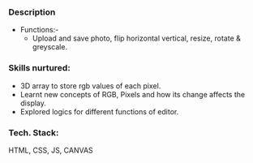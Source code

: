 
### Description
  - Functions:-
      - Upload and save photo, flip horizontal vertical, resize, rotate & greyscale.

### Skills nurtured:
  - 3D array to store rgb values of each pixel.
  - Learnt new concepts of RGB, Pixels and how its change affects the display.
  - Explored logics for different functions of editor.

### Tech. Stack:
HTML, CSS, JS, CANVAS
